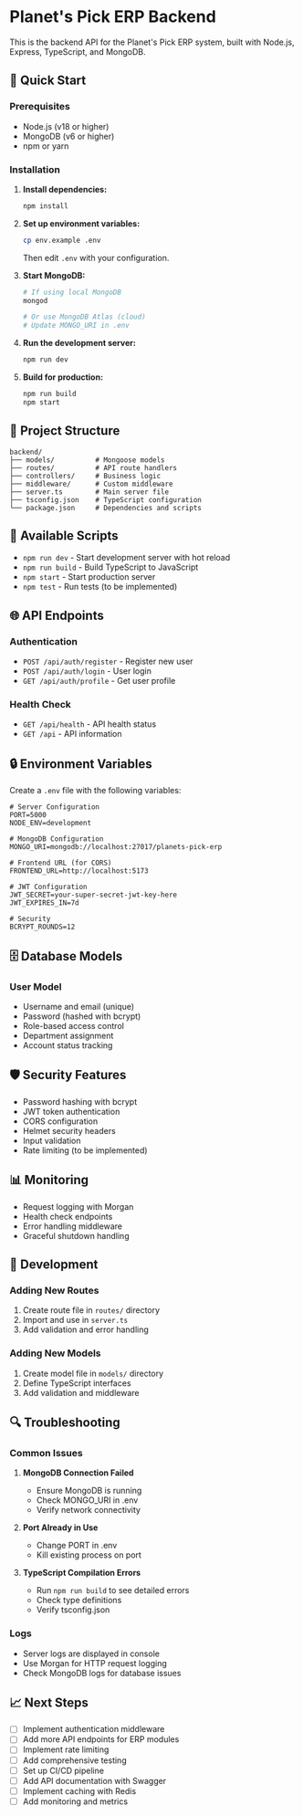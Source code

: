 # Planet's Pick ERP Backend

This is the backend API for the Planet's Pick ERP system, built with Node.js, Express, TypeScript, and MongoDB.

## 🚀 Quick Start

### Prerequisites
- Node.js (v18 or higher)
- MongoDB (v6 or higher)
- npm or yarn

### Installation

1. **Install dependencies:**
   ```bash
   npm install
   ```

2. **Set up environment variables:**
   ```bash
   cp env.example .env
   ```
   Then edit `.env` with your configuration.

3. **Start MongoDB:**
   ```bash
   # If using local MongoDB
   mongod
   
   # Or use MongoDB Atlas (cloud)
   # Update MONGO_URI in .env
   ```

4. **Run the development server:**
   ```bash
   npm run dev
   ```

5. **Build for production:**
   ```bash
   npm run build
   npm start
   ```

## 📁 Project Structure

```
backend/
├── models/          # Mongoose models
├── routes/          # API route handlers
├── controllers/     # Business logic
├── middleware/      # Custom middleware
├── server.ts        # Main server file
├── tsconfig.json    # TypeScript configuration
└── package.json     # Dependencies and scripts
```

## 🔧 Available Scripts

- `npm run dev` - Start development server with hot reload
- `npm run build` - Build TypeScript to JavaScript
- `npm start` - Start production server
- `npm test` - Run tests (to be implemented)

## 🌐 API Endpoints

### Authentication
- `POST /api/auth/register` - Register new user
- `POST /api/auth/login` - User login
- `GET /api/auth/profile` - Get user profile

### Health Check
- `GET /api/health` - API health status
- `GET /api` - API information

## 🔒 Environment Variables

Create a `.env` file with the following variables:

```env
# Server Configuration
PORT=5000
NODE_ENV=development

# MongoDB Configuration
MONGO_URI=mongodb://localhost:27017/planets-pick-erp

# Frontend URL (for CORS)
FRONTEND_URL=http://localhost:5173

# JWT Configuration
JWT_SECRET=your-super-secret-jwt-key-here
JWT_EXPIRES_IN=7d

# Security
BCRYPT_ROUNDS=12
```

## 🗄️ Database Models

### User Model
- Username and email (unique)
- Password (hashed with bcrypt)
- Role-based access control
- Department assignment
- Account status tracking

## 🛡️ Security Features

- Password hashing with bcrypt
- JWT token authentication
- CORS configuration
- Helmet security headers
- Input validation
- Rate limiting (to be implemented)

## 📊 Monitoring

- Request logging with Morgan
- Health check endpoints
- Error handling middleware
- Graceful shutdown handling

## 🚧 Development

### Adding New Routes
1. Create route file in `routes/` directory
2. Import and use in `server.ts`
3. Add validation and error handling

### Adding New Models
1. Create model file in `models/` directory
2. Define TypeScript interfaces
3. Add validation and middleware

## 🔍 Troubleshooting

### Common Issues

1. **MongoDB Connection Failed**
   - Ensure MongoDB is running
   - Check MONGO_URI in .env
   - Verify network connectivity

2. **Port Already in Use**
   - Change PORT in .env
   - Kill existing process on port

3. **TypeScript Compilation Errors**
   - Run `npm run build` to see detailed errors
   - Check type definitions
   - Verify tsconfig.json

### Logs
- Server logs are displayed in console
- Use Morgan for HTTP request logging
- Check MongoDB logs for database issues

## 📈 Next Steps

- [ ] Implement authentication middleware
- [ ] Add more API endpoints for ERP modules
- [ ] Implement rate limiting
- [ ] Add comprehensive testing
- [ ] Set up CI/CD pipeline
- [ ] Add API documentation with Swagger
- [ ] Implement caching with Redis
- [ ] Add monitoring and metrics
